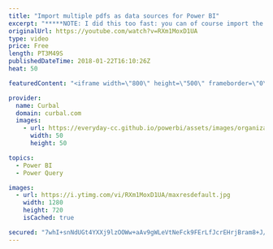 ```yaml
---
title: "Import multiple pdfs as data sources for Power BI"
excerpt: "*****NOTE: I did this too fast: you can of course import the names and path of the pdf files using Get Data- From Folder******  This video is a continuance of the video published previously: How to import pdf into power bi. https://www.youtube.com/watch?v=z15dF-jDXIo  In this video you will learn how"
originalUrl: https://youtube.com/watch?v=RXm1MoxD1UA
type: video
price: Free
length: PT3M49S
publishedDateTime: 2018-01-22T16:10:26Z
heat: 50

featuredContent: "<iframe width=\"800\" height=\"500\" frameborder=\"0\" src=\"https://www.youtube.com/embed/RXm1MoxD1UA\" allow=\"accelerometer; autoplay; encrypted-media; gyroscope; picture-in-picture\" allowfullscreen></iframe>"

provider:
  name: Curbal
  domain: curbal.com
  images:
    - url: https://everyday-cc.github.io/powerbi/assets/images/organizations/curbal.com-50x50.jpg
      width: 50
      height: 50

topics:
  - Power BI
  - Power Query

images:
  - url: https://i.ytimg.com/vi/RXm1MoxD1UA/maxresdefault.jpg
    width: 1280
    height: 720
    isCached: true

secured: "7whI+snNdUGt4YXXj9lzOOWw+aAv9gWLeVtNeFck9FErLfJcrEHrjBram8+J/Tq02nAP+Sbr1D9g1spVSVx7ZAG04EfwQ5E5SB4fGD7l3dorJuVtH5G16S4nIFKBXIhG1iomBmSXQgNTrqspo/1pQsm4l7CBYdSL7GU62jZdUKm88SAsdI2LaFog954hd9jSXD1gvJkUqAv2sarC63kwWbr+gUxptZfHq6qTg0XHkJoTqM3ZtGl9GHVnZBSu1sSMZ73/B6Js6iM5R5XEpu7Fo51OIK8J5SiRZJWZXcEBsRSw6IHJGYiB7u/8OaDU6BLwpAeax2WDjL5Aw7CPJobChPnFiJQEQHVZvQm+Ywf3+5mypc4Xf6CyT8jLJXf3R3JbrFH8DUO+2VrNghTCBt24tQA9R+D22g8nlnFUfAvoXFw=;8q4mDC/NnWbHz9VTpt7umw=="
---
```


